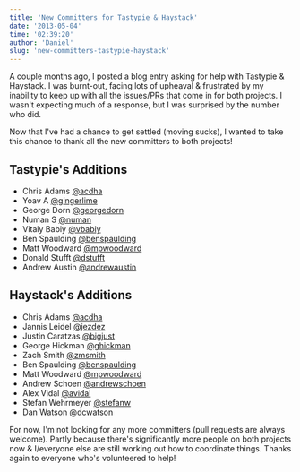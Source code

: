 ```yaml
---
title: 'New Committers for Tastypie & Haystack'
date: '2013-05-04'
time: '02:39:20'
author: 'Daniel'
slug: 'new-committers-tastypie-haystack'
---
```


A couple months ago, I posted a blog entry asking for help with Tastypie &
Haystack. I was burnt-out, facing lots of upheaval & frustrated by my inability
to keep up with all the issues/PRs that come in for both projects. I wasn't
expecting much of a response, but I was surprised by the number who did.

Now that I've had a chance to get settled (moving sucks), I wanted to take
this chance to thank all the new committers to both projects!


## Tastypie's Additions

* Chris Adams [@acdha](https://github.com/acdha)
* Yoav A [@gingerlime](https://github.com/gingerlime)
* George Dorn [@georgedorn](https://github.com/georgedorn)
* Numan S [@numan](https://github.com/numan)
* Vitaly Babiy [@vbabiy](https://github.com/vbabiy)
* Ben Spaulding [@benspaulding](https://github.com/benspaulding)
* Matt Woodward [@mpwoodward](https://github.com/mpwoodward)
* Donald Stufft [@dstufft](https://github.com/dstufft)
* Andrew Austin [@andrewaustin](https://github.com/andrewaustin)


## Haystack's Additions

* Chris Adams [@acdha](https://github.com/acdha)
* Jannis Leidel [@jezdez](https://github.com/jezdez)
* Justin Caratzas [@bigjust](https://github.com/bigjust)
* George Hickman [@ghickman](https://github.com/ghickman)
* Zach Smith [@zmsmith](https://github.com/zmsmith)
* Ben Spaulding [@benspaulding](https://github.com/benspaulding)
* Matt Woodward [@mpwoodward](https://github.com/mpwoodward)
* Andrew Schoen [@andrewschoen](https://github.com/andrewschoen)
* Alex Vidal [@avidal](https://github.com/avidal)
* Stefan Wehrmeyer [@stefanw](https://github.com/stefanw)
* Dan Watson [@dcwatson](https://github.com/dcwatson)


For now, I'm not looking for any more committers (pull requests are always
welcome). Partly because there's significantly more people on both projects
now & I/everyone else are still working out how to coordinate things. Thanks
again to everyone who's volunteered to help!
